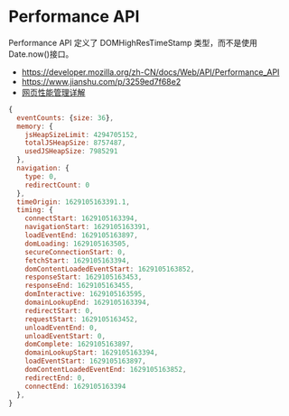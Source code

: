 # Performance API

Performance API 定义了 DOMHighResTimeStamp 类型，而不是使用 Date.now()接口。

- https://developer.mozilla.org/zh-CN/docs/Web/API/Performance_API
- https://www.jianshu.com/p/3259ed7f68e2
- [网页性能管理详解](http://www.ruanyifeng.com/blog/2015/09/web-page-performance-in-depth.html)

```js
{
  eventCounts: {size: 36},
  memory: {
    jsHeapSizeLimit: 4294705152,
    totalJSHeapSize: 8757487,
    usedJSHeapSize: 7985291
  },
  navigation: {
    type: 0,
    redirectCount: 0
  },
  timeOrigin: 1629105163391.1,
  timing: {
    connectStart: 1629105163394,
    navigationStart: 1629105163391,
    loadEventEnd: 1629105163897,
    domLoading: 1629105163505,
    secureConnectionStart: 0,
    fetchStart: 1629105163394,
    domContentLoadedEventStart: 1629105163852,
    responseStart: 1629105163453,
    responseEnd: 1629105163455,
    domInteractive: 1629105163595,
    domainLookupEnd: 1629105163394,
    redirectStart: 0,
    requestStart: 1629105163452,
    unloadEventEnd: 0,
    unloadEventStart: 0,
    domComplete: 1629105163897,
    domainLookupStart: 1629105163394,
    loadEventStart: 1629105163897,
    domContentLoadedEventEnd: 1629105163852,
    redirectEnd: 0,
    connectEnd: 1629105163394
  },
}
```
